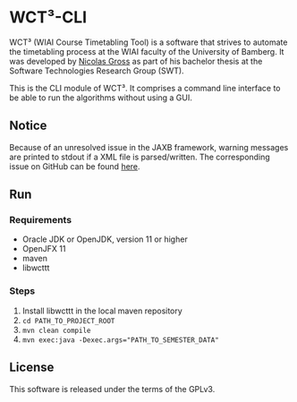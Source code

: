 # WCT³-CLI

WCT³ (WIAI Course Timetabling Tool) is a software that strives to automate the 
timetabling process at the WIAI faculty of the University of Bamberg. It was 
developed by [Nicolas Gross](https://github.com/nicolasgross) as part of his 
bachelor thesis at the Software Technologies Research Group (SWT).

This is the CLI module of WCT³. It comprises a command line interface to be 
able to run the algorithms without using a GUI.


## Notice

Because of an unresolved issue in the JAXB framework, warning messages are
printed to stdout if a XML file is parsed/written. The corresponding issue on 
GitHub can be found [here](https://github.com/javaee/jaxb-v2/issues/1197).


## Run

### Requirements

- Oracle JDK or OpenJDK, version 11 or higher
- OpenJFX 11
- maven
- libwcttt

### Steps

1. Install libwcttt in the local maven repository
2. `cd PATH_TO_PROJECT_ROOT`
3. `mvn clean compile`
4. `mvn exec:java -Dexec.args="PATH_TO_SEMESTER_DATA"`


## License

This software is released under the terms of the GPLv3.
